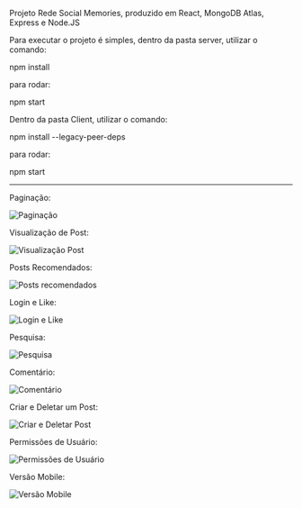 Projeto Rede Social Memories, produzido em React, MongoDB Atlas, Express e Node.JS

Para executar o projeto é simples,
dentro da pasta server, utilizar o comando:

npm install

para rodar:

npm start

Dentro da pasta Client, utilizar o comando:

npm install --legacy-peer-deps

para rodar:

npm start

--------------------------------------------------------------------------------------------------------


Paginação:

![Paginação](https://user-images.githubusercontent.com/101915317/188675827-95af1441-678c-44ad-a3ff-8a0814d00199.gif)

Visualização de Post:

![Visualização Post](https://user-images.githubusercontent.com/101915317/188677310-cc961b05-05d7-4ac2-8330-92dccc2f9f93.gif)

Posts Recomendados:

![Posts recomendados](https://user-images.githubusercontent.com/101915317/188677301-c77b7402-ad78-4fc7-aba8-8ee155b1435a.gif)

Login e Like:

![Login e Like](https://user-images.githubusercontent.com/101915317/188676405-373139ee-c20d-48cb-8b68-9c78bbf69637.gif)

Pesquisa:

![Pesquisa](https://user-images.githubusercontent.com/101915317/188676740-34b05ca7-a7d9-4b2b-bd09-395586e795ab.gif)

Comentário:

![Comentário](https://user-images.githubusercontent.com/101915317/188676091-d75ca31b-05a3-4cc7-82ee-38ab427cd877.gif)

Criar e Deletar um Post:

![Criar e Deletar Post ](https://user-images.githubusercontent.com/101915317/188676283-fa7a0971-83ae-4677-a2f6-6da35e92d670.gif)

Permissões de Usuário:

![Permissões de Usuário](https://user-images.githubusercontent.com/101915317/188676471-8e69a2f4-7a34-422a-96cb-24839f424c70.gif)

Versão Mobile:

![Versão Mobile](https://user-images.githubusercontent.com/101915317/188677326-60ad6e6a-13a9-477c-8c94-64fb86828748.gif)
